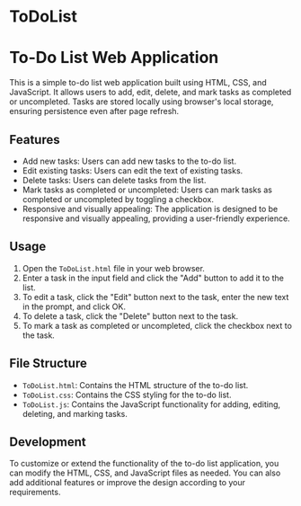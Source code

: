 # ToDoList
# To-Do List Web Application

This is a simple to-do list web application built using HTML, CSS, and JavaScript. It allows users to add, edit, delete, and mark tasks as completed or uncompleted. Tasks are stored locally using browser's local storage, ensuring persistence even after page refresh.

## Features

- Add new tasks: Users can add new tasks to the to-do list.
- Edit existing tasks: Users can edit the text of existing tasks.
- Delete tasks: Users can delete tasks from the list.
- Mark tasks as completed or uncompleted: Users can mark tasks as completed or uncompleted by toggling a checkbox.
- Responsive and visually appealing: The application is designed to be responsive and visually appealing, providing a user-friendly experience.

## Usage

1. Open the `ToDoList.html` file in your web browser.
2. Enter a task in the input field and click the "Add" button to add it to the list.
3. To edit a task, click the "Edit" button next to the task, enter the new text in the prompt, and click OK.
4. To delete a task, click the "Delete" button next to the task.
5. To mark a task as completed or uncompleted, click the checkbox next to the task.

## File Structure

- `ToDoList.html`: Contains the HTML structure of the to-do list.
- `ToDoList.css`: Contains the CSS styling for the to-do list.
- `ToDoList.js`: Contains the JavaScript functionality for adding, editing, deleting, and marking tasks.

## Development

To customize or extend the functionality of the to-do list application, you can modify the HTML, CSS, and JavaScript files as needed. You can also add additional features or improve the design according to your requirements.



